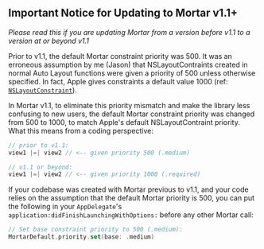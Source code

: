 ## Important Notice for Updating to Mortar v1.1+

*Please read this if you are updating Mortar from a version before v1.1 to a version at or beyond v1.1*

Prior to v1.1, the default Mortar constraint priority was 500.  It was an erroneous assumption by me (Jason) that
NSLayoutContraints created in normal Auto Layout functions were given a priority of 500 unless otherwise specified.  In fact,
Apple gives constraints a default value 1000 (ref: [```NSLayoutConstraint```](https://developer.apple.com/reference/uikit/nslayoutconstraint)).

In Mortar v1.1, to eliminate this priority mismatch and make the library less confusing to new users, the default Mortar constraint priority was changed from 500 to 1000, to match Apple's default NSLayoutContraint priority.  What this means from a coding perspective:

```swift
// prior to v1.1:
view1 |=| view2 // <-- given priority 500 (.medium)

// v1.1 or beyond:
view1 |=| view2 // <-- given priority 1000 (.required)
```

If your codebase was created with Mortar previous to v1.1, and your code relies on the assumption that the default Mortar priority is 500, you can put the following in your ```AppDelegate```'s ```application:didFinishLaunchingWithOptions:``` before any other Mortar call:

```swift
// Set base constraint priority to 500 (.medium):
MortarDefault.priority.set(base: .medium)
```

